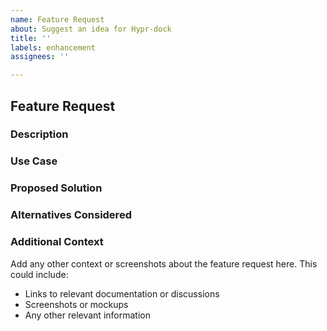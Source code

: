 ```yaml
---
name: Feature Request
about: Suggest an idea for Hypr-dock
title: ''
labels: enhancement
assignees: ''

---
```


## Feature Request

### Description
<!-- Please provide a clear and concise description of the feature you are requesting. -->

### Use Case
<!-- Explain the use case or scenario where this feature would be beneficial. Who would benefit from this feature and how? -->

### Proposed Solution
<!-- Describe the solution you'd like to see implemented. Provide as much detail as possible. -->

### Alternatives Considered
<!-- Have you considered any alternative solutions or workarounds? If so, please describe them. -->

### Additional Context
Add any other context or screenshots about the feature request here. This could include:
- Links to relevant documentation or discussions
- Screenshots or mockups
- Any other relevant information


